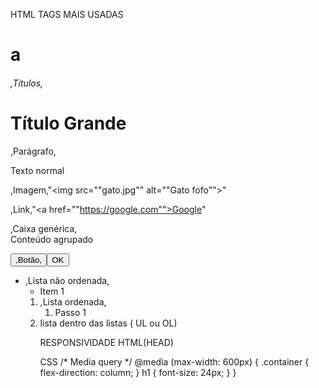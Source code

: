 HTML
TAGS MAIS USADAS

<h1> a <h6>,Títulos,<h1>Título Grande</h1>

<p>,Parágrafo,<p>Texto normal</p>

<img>,Imagem,"<img src=""gato.jpg"" alt=""Gato fofo"">"

<a>,Link,"<a href=""https://google.com"">Google</a>"

<div>,Caixa genérica,<div>Conteúdo agrupado</div>

<button>,Botão,<button>OK</button>

<ul> <li>,Lista não ordenada,<ul><li>Item 1</li></ul>

<ol> <li>,Lista ordenada,<ol><li>Passo 1</li></ol>

<li>lista dentro das listas ( UL ou OL)</li>


RESPONSIVIDADE
HTML(HEAD)
<meta name="viewport" content="width=device-width, initial-scale=1.0">

CSS
/* Media query */
@media (max-width: 600px) {
    .container {
        flex-direction: column;
    }
    h1 {
        font-size: 24px;
    }
}
